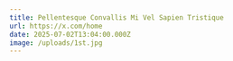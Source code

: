 ```yaml
---
title: Pellentesque Convallis Mi Vel Sapien Tristique
url: https://x.com/home
date: 2025-07-02T13:04:00.000Z
image: /uploads/1st.jpg
---
```

